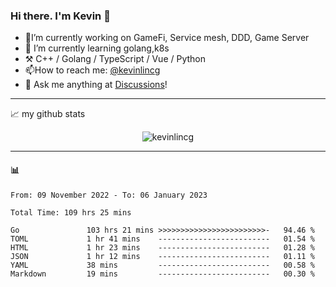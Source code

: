 ### Hi there. I'm Kevin 👋

- 🔭I’m currently working on GameFi, Service mesh, DDD, Game Server
- 🌱 I’m currently learning golang,k8s
-   :hammer_and_pick: C++ / Golang / TypeScript / Vue / Python
- 📫How to reach me: [@kevinlincg](https://twitter.com/kevinlincg) 
-   :thought_balloon: Ask me anything at [Discussions](https://github.com/kevinlincg/kevinlincg/discussions/new)!

---

📈 my github stats

<p align="center"> <img src="https://github-readme-stats-ouuan.vercel.app/api?username=kevinlincg&theme=dark&show_icons=true&count_private=true" alt="kevinlincg" />

---

#### :bar_chart: 

<!--START_SECTION:waka-->

```text
From: 09 November 2022 - To: 06 January 2023

Total Time: 109 hrs 25 mins

Go               103 hrs 21 mins >>>>>>>>>>>>>>>>>>>>>>>>-   94.46 %
TOML             1 hr 41 mins    -------------------------   01.54 %
HTML             1 hr 23 mins    -------------------------   01.28 %
JSON             1 hr 12 mins    -------------------------   01.11 %
YAML             38 mins         -------------------------   00.58 %
Markdown         19 mins         -------------------------   00.30 %
```

<!--END_SECTION:waka-->
